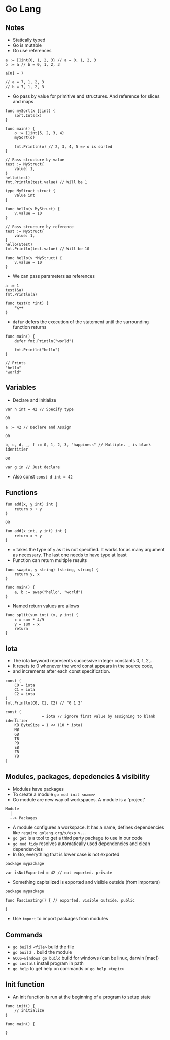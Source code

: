 # Go Lang

## Notes
* Statically typed
* Go is mutable
* Go use references
```
a := []int{0, 1, 2, 3} // a = 0, 1, 2, 3
b := a // b = 0, 1, 2, 3

a[0] = 7

// a = 7, 1, 2, 3
// b = 7, 1, 2, 3
```
* Go pass by value for primitive and structures. And reference for slices and maps
```
func mySort(x []int) {
	sort.Ints(x)
}

func main() {
	o := []int{5, 2, 3, 4}
	mySort(o)

	fmt.Println(o) // 2, 3, 4, 5 => o is sorted
}

// Pass structure by value
test := MyStruct{
	value: 1,
}
hello(test)
fmt.Println(test.value) // Will be 1

type MyStruct struct {
	value int
}

func hello(v MyStruct) {
	v.value = 10
}

// Pass structure by reference
test := MyStruct{
	value: 1,
}
hello(&test)
fmt.Println(test.value) // Will be 10

func hello(v *MyStruct) {
	v.value = 10
}
```
* We can pass parameters as references
```
a := 1
test(&a)
fmt.Println(a)

func test(x *int) {
	*x++
}
```
* `defer` defers the execution of the statement until the surrounding function returns
```
func main() {
	defer fmt.Println("world")

	fmt.Println("hello")
}

// Prints
"hello"
"world"
```

## Variables
* Declare and initialize
```
var h int = 42 // Specify type

OR

a := 42 // Declare and Assign 

OR 

b, c, d, _, f := 0, 1, 2, 3, "happiness" // Multiple. _ is blank identitier

OR

var g in // Just declare
```
* Also const `const d int = 42`

## Functions
```
fun add(x, y int) int {
    return x + y
}

OR

fun add(x int, y int) int {
    return x + y
}
```
* `x` takes the type of `y` as it is not specified. It works for as many argument as necessary. The last one needs to have type at least
* Function can return multiple results
```
func swap(x, y string) (string, string) {
    return y, x
}

func main() {
    a, b := swap("hello", "world")
}
```
* Named return values are allows
```
func split(sum int) (x, y int) {
    x = sum * 4/9
    y = sum - x
    return
}
```

## Iota
* The iota keyword represents successive integer constants 0, 1, 2,…
* It resets to 0 whenever the word const appears in the source code,
* and increments after each const specification.
```
const (
	C0 = iota
	C1 = iota
	C2 = iota
)
fmt.Println(C0, C1, C2) // "0 1 2"

const (
    _           = iota // ignore first value by assigning to blank identifier
    KB ByteSize = 1 << (10 * iota)
    MB
    GB
    TB
    PB
    EB
    ZB
    YB
)
```

## Modules, packages, depedencies & visibility
* Modules have packages
* To create a module `go mod init <name>`
* Go module are new way of workspaces. A module is a 'project'
```
Module
  |
  --> Packages
```
* A module configures a workspace. It has a name, defines dependencies like `require golang.org/x/exp v...`
* `go get` is a tool to get a third party package to use in our code
* `go mod tidy` resolves automatically used dependencies and clean dependencies
* In Go, everything that is lower case is not exported
```
package mypackage

var isNotExported = 42 // not exported. private
```
* Something capitalized is exported and visible outside (from importers)
```
package mypackage

func Fascinating() { // exported. visible outside. public

}
```
* Use `import` to import packages from modules

## Commands
* `go build <file>` build the file
* `go build .` build the module
* `GOOS=windows go build` build for windows (can be linux, darwin [mac])
* `go install` install program in path
* `go help` to get help on commands or `go help <topic>`

## Init function
* An init function is run at the beginning of a program to setup state
```
func init() {
    // initialize
}

func main() {

}
```
